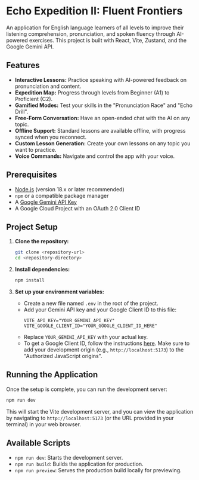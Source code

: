 # Echo Expedition II: Fluent Frontiers

An application for English language learners of all levels to improve their listening comprehension, pronunciation, and spoken fluency through AI-powered exercises. This project is built with React, Vite, Zustand, and the Google Gemini API.

## Features

-   **Interactive Lessons:** Practice speaking with AI-powered feedback on pronunciation and content.
-   **Expedition Map:** Progress through levels from Beginner (A1) to Proficient (C2).
-   **Gamified Modes:** Test your skills in the "Pronunciation Race" and "Echo Drill".
-   **Free-Form Conversation:** Have an open-ended chat with the AI on any topic.
-   **Offline Support:** Standard lessons are available offline, with progress synced when you reconnect.
-   **Custom Lesson Generation:** Create your own lessons on any topic you want to practice.
-   **Voice Commands:** Navigate and control the app with your voice.

## Prerequisites

-   [Node.js](https://nodejs.org/) (version 18.x or later recommended)
-   `npm` or a compatible package manager
-   A [Google Gemini API Key](https://ai.google.dev/)
-   A Google Cloud Project with an OAuth 2.0 Client ID

## Project Setup

1.  **Clone the repository:**
    ```bash
    git clone <repository-url>
    cd <repository-directory>
    ```

2.  **Install dependencies:**
    ```bash
    npm install
    ```

3.  **Set up your environment variables:**
    -   Create a new file named `.env` in the root of the project.
    -   Add your Gemini API key and your Google Client ID to this file:
        ```
        VITE_API_KEY="YOUR_GEMINI_API_KEY"
        VITE_GOOGLE_CLIENT_ID="YOUR_GOOGLE_CLIENT_ID_HERE"
        ```
    -   Replace `YOUR_GEMINI_API_KEY` with your actual key.
    -   To get a Google Client ID, follow the instructions [here](https://developers.google.com/identity/gsi/web/guides/get-google-api-client-id). Make sure to add your development origin (e.g., `http://localhost:5173`) to the "Authorized JavaScript origins".

## Running the Application

Once the setup is complete, you can run the development server:

```bash
npm run dev
```

This will start the Vite development server, and you can view the application by navigating to `http://localhost:5173` (or the URL provided in your terminal) in your web browser.

## Available Scripts

-   `npm run dev`: Starts the development server.
-   `npm run build`: Builds the application for production.
-   `npm run preview`: Serves the production build locally for previewing.